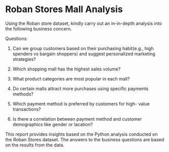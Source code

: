 # Roban Stores Mall Analysis 
Using the Roban store dataset, kindly carry out an in-in-depth analysis into the following business concern.

Questions:
1. Can we group customers based on their purchasing habit(e.g., high spenders vs bargain shoppers) and suggest personalized marketing strategies?
2. Which shopping mall has the highest sales volume?

3. What product categories are most popular in each mall?

4. Do certain malls attract more purchases using specific payments methods?

5. Which payment method is preferred by customers for high- value transactions?

6. Is there a correlation between payment method and customer demographics like gender or lacation?

This report provides insights based on the Python analysis conducted on the Roban Stores dataset. The answers to the business questions are based on the results from the data.
